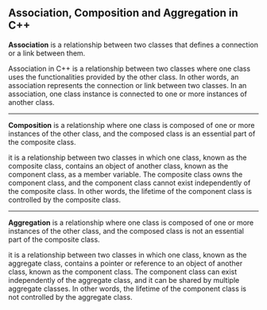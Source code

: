 ## Association, Composition and Aggregation in C++

**Association** is a relationship between two classes that defines a connection or a link between them.

Association in C++ is a relationship between two classes where one class uses the functionalities provided by the other class. In other words, an association represents the connection or link between two classes. In an association, one class instance is connected to one or more instances of another class.

<hr>

**Composition** is a relationship where one class is composed of one or more instances of the other class, and the composed class is an essential part of the composite class. 

it is a relationship between two classes in which one class, known as the composite class, contains an object of another class, known as the component class, as a member variable. The composite class owns the component class, and the component class cannot exist independently of the composite class. In other words, the lifetime of the component class is controlled by the composite class.

<hr>

**Aggregation** is a relationship where one class is composed of one or more instances of the other class, and the composed class is not an essential part of the composite class.

it is a relationship between two classes in which one class, known as the aggregate class, contains a pointer or reference to an object of another class, known as the component class. The component class can exist independently of the aggregate class, and it can be shared by multiple aggregate classes. In other words, the lifetime of the component class is not controlled by the aggregate class.
